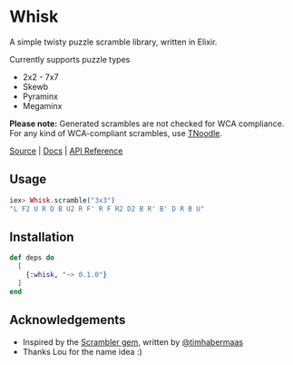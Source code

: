 # Whisk

A simple twisty puzzle scramble library, written in Elixir.

Currently supports puzzle types
- 2x2 - 7x7
- Skewb
- Pyraminx
- Megaminx

**Please note:** Generated scrambles are not checked for WCA compliance. For any kind of WCA-compliant scrambles, use [TNoodle](https://www.worldcubeassociation.org/regulations/scrambles/).

[Source](https://github.com/gcpreston/whisk) | [Docs](https://hexdocs.pm/whisk) | [API Reference](https://hexdocs.pm/whisk/Whisk.html)

## Usage

```elixir
iex> Whisk.scramble("3x3")
"L F2 U R D B U2 R F' R F R2 D2 B R' B' D R B U"
```

## Installation

```elixir
def deps do
  [
    {:whisk, "~> 0.1.0"}
  ]
end
```

## Acknowledgements
* Inspired by the [Scrambler gem](https://github.com/timhabermaas/scrambler), written by [@timhabermaas](https://github.com/timhabermaas)
* Thanks Lou for the name idea :)
